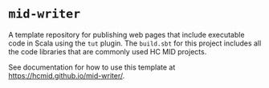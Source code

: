 # `mid-writer`

A template repository for publishing web pages that include executable code in Scala using the `tut` plugin.  The `build.sbt` for this project includes all the code libraries that are commonly used HC MID projects.

See documentation for how to use this template at <https://hcmid.github.io/mid-writer/>.
